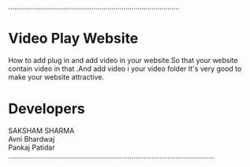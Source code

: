......................................................................................
# Video Play Website
How to add plug in and add video in your website.So that your website contain video in that .And add video i your video folder
It's very good to make your website attractive.
# Developers 
SAKSHAM SHARMA <br>
Avni Bhardwaj <br>
Pankaj Patidar <br>
........................................................................................................
